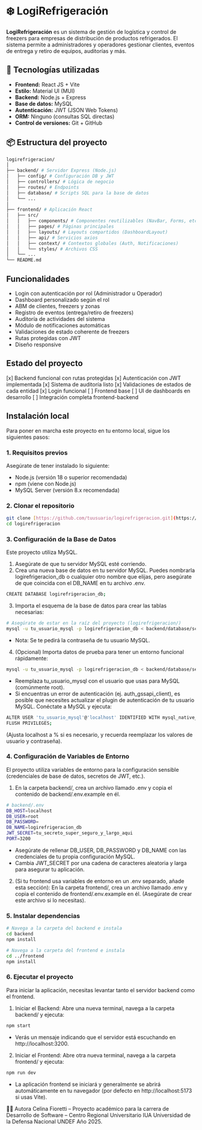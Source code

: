 # ❄️ LogiRefrigeración

**LogiRefrigeración** es un sistema de gestión de logística y control de freezers para empresas de distribución de productos refrigerados. El sistema permite a administradores y operadores gestionar clientes, eventos de entrega y retiro de equipos, auditorías y más.

## 🚀 Tecnologías utilizadas

-   **Frontend:** React JS + Vite
-   **Estilo:** Material UI (MUI)
-   **Backend:** Node.js + Express
-   **Base de datos:** MySQL
-   **Autenticación:** JWT (JSON Web Tokens)
-   **ORM:** Ninguno (consultas SQL directas)
-   **Control de versiones:** Git + GitHub

## 📦 Estructura del proyecto

```bash
logirefrigeracion/
│
├── backend/ # Servidor Express (Node.js)
│   ├── config/ # Configuración DB y JWT
│   ├── controllers/ # Lógica de negocio
│   ├── routes/ # Endpoints
│   ├── database/ # Scripts SQL para la base de datos
│   └── ...
│
├── frontend/ # Aplicación React
│   ├── src/
│   │   ├── components/ # Componentes reutilizables (NavBar, Forms, etc.)
│   │   ├── pages/ # Páginas principales
│   │   ├── layouts/ # Layouts compartidos (DashboardLayout)
│   │   ├── api/ # Servicios axios
│   │   ├── context/ # Contextos globales (Auth, Notificaciones)
│   │   └── styles/ # Archivos CSS
│   └── ...
└── README.md
```
## Funcionalidades

- Login con autenticación por rol (Administrador u Operador)
- Dashboard personalizado según el rol
- ABM de clientes, freezers y zonas
- Registro de eventos (entrega/retiro de freezers)
- Auditoría de actividades del sistema
- Módulo de notificaciones automáticas
- Validaciones de estado coherente de freezers
- Rutas protegidas con JWT
- Diseño responsive

## Estado del proyecto
[x] Backend funcional con rutas protegidas
[x] Autenticación con JWT implementada
[x] Sistema de auditoría listo
[x] Validaciones de estados de cada entidad
[x] Login funcional
[ ] Frontend base
[ ] UI de dashboards en desarrollo
[ ] Integración completa frontend-backend


## Instalación local
Para poner en marcha este proyecto en tu entorno local, sigue los siguientes pasos:

### 1. Requisitos previos
Asegúrate de tener instalado lo siguiente:

- Node.js (versión 18 o superior recomendada)
- npm (viene con Node.js)
- MySQL Server (versión 8.x recomendada)

### 2. Clonar el repositorio
```bash
git clone [https://github.com/tuusuario/logirefrigeracion.git](https://github.com/tuusuario/logirefrigeracion.git)
cd logirefrigeracion
```
### 3. Configuración de la Base de Datos
Este proyecto utiliza MySQL.

1. Asegúrate de que tu servidor MySQL esté corriendo.
2. Crea una nueva base de datos en tu servidor MySQL. Puedes nombrarla logirefrigeracion_db o cualquier otro nombre que elijas, pero asegúrate de que coincida con el DB_NAME en tu archivo .env.

```bash
CREATE DATABASE logirefrigeracion_db;
```
3. Importa el esquema de la base de datos para crear las tablas necesarias:
```bash
# Asegúrate de estar en la raíz del proyecto (logirefrigeracion/)
mysql -u tu_usuario_mysql -p logirefrigeracion_db < backend/database/schema.sql
```
- Nota: Se te pedirá la contraseña de tu usuario MySQL.
4. (Opcional) Importa datos de prueba para tener un entorno funcional rápidamente:

```bash
mysql -u tu_usuario_mysql -p logirefrigeracion_db < backend/database/seed.sql
```
- Reemplaza tu_usuario_mysql con el usuario que usas para MySQL (comúnmente root).
- Si encuentras un error de autenticación (ej. auth_gssapi_client), es posible que necesites actualizar el plugin de autenticación de tu usuario MySQL. Conéctate a MySQL y ejecuta:
```bash
ALTER USER 'tu_usuario_mysql'@'localhost' IDENTIFIED WITH mysql_native_password BY 'tu_contraseña_mysql';
FLUSH PRIVILEGES;
```
(Ajusta localhost a % si es necesario, y recuerda reemplazar los valores de usuario y contraseña).

### 4. Configuración de Variables de Entorno
El proyecto utiliza variables de entorno para la configuración sensible (credenciales de base de datos, secretos de JWT, etc.).

1. En la carpeta backend/, crea un archivo llamado .env y copia el contenido de backend/.env.example en él.
```bash
# backend/.env
DB_HOST=localhost
DB_USER=root
DB_PASSWORD=
DB_NAME=logirefrigeracion_db
JWT_SECRET=tu_secreto_super_seguro_y_largo_aqui
PORT=3200
```
- Asegúrate de rellenar DB_USER, DB_PASSWORD y DB_NAME con las credenciales de tu propia configuración MySQL.
- Cambia JWT_SECRET por una cadena de caracteres aleatoria y larga para asegurar tu aplicación.
2. (Si tu frontend usa variables de entorno en un .env separado, añade esta sección):
En la carpeta frontend/, crea un archivo llamado .env y copia el contenido de frontend/.env.example en él. (Asegúrate de crear este archivo si lo necesitas).

### 5. Instalar dependencias

```bash
# Navega a la carpeta del backend e instala
cd backend
npm install

# Navega a la carpeta del frontend e instala
cd ../frontend
npm install
```
### 6. Ejecutar el proyecto
Para iniciar la aplicación, necesitas levantar tanto el servidor backend como el frontend.

1. Iniciar el Backend:
Abre una nueva terminal, navega a la carpeta backend/ y ejecuta:

```bash
npm start
```
- Verás un mensaje indicando que el servidor está escuchando en http://localhost:3200.

2. Iniciar el Frontend:
Abre otra nueva terminal, navega a la carpeta frontend/ y ejecuta:


```bash
npm run dev
```

- La aplicación frontend se iniciará y generalmente se abrirá automáticamente en tu navegador (por defecto en http://localhost:5173 si usas Vite).

👩‍💻 Autora
Celina Fioretti – Proyecto académico para la carrera de Desarrollo de Software – Centro Regional Universitario IUA Universidad de la Defensa Nacional UNDEF Año 2025.
